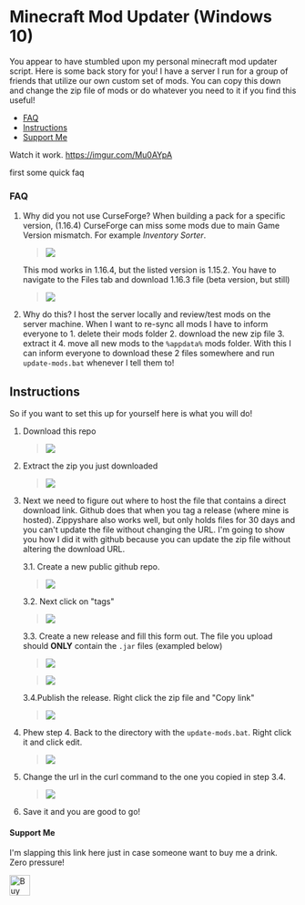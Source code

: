 # Minecraft Mod Updater (Windows 10)

You appear to have stumbled upon my personal minecraft mod updater script. Here is some back story for you! I have a server I run for a group of friends that utilize our own custom set of mods. You can copy this down and change the zip file of mods or do whatever you need to it if you find this useful!

- [FAQ](#FAQ)
- [Instructions](#Instructions)
- [Support Me](#Support-Me)

Watch it work. https://imgur.com/Mu0AYpA

first some quick faq

### FAQ

1. Why did you not use CurseForge?
   When building a pack for a specific version, (1.16.4) CurseForge can miss some mods due to main Game Version mismatch. For example _Inventory Sorter_.

   > ![](https://i.imgur.com/8Q1Upwz.png)

   This mod works in 1.16.4, but the listed version is 1.15.2. You have to navigate to the Files tab and download 1.16.3 file (beta version, but still)

   > ![](https://i.imgur.com/H9hn7dM.png)

1. Why do this?
   I host the server locally and review/test mods on the server machine. When I want to re-sync all mods I have to inform everyone to 1. delete their mods folder 2. download the new zip file 3. extract it 4. move all new mods to the `%appdata%` mods folder.
   With this I can inform everyone to download these 2 files somewhere and run `update-mods.bat` whenever I tell them to!

## Instructions

So if you want to set this up for yourself here is what you will do!

1. Download this repo

   > ![](https://i.imgur.com/nNEbUhb.png)

1. Extract the zip you just downloaded

   > ![](https://i.imgur.com/xI3ll9g.png)

1. Next we need to figure out where to host the file that contains a direct download link. Github does that when you tag a release (where mine is hosted). Zippyshare also works well, but only holds files for 30 days and you can't update the file without changing the URL. I'm going to show you how I did it with github because you can update the zip file without altering the download URL.

   3.1. Create a new public github repo.

   > ![](https://i.imgur.com/oAQP5sZ.png)

   3.2. Next click on "tags"

   > ![](https://i.imgur.com/bTXjiZQ.png)

   3.3. Create a new release and fill this form out. The file you upload should **ONLY** contain the `.jar` files (exampled below)

   > ![](https://i.imgur.com/ZDTM6K8.png)

   > ![](https://i.imgur.com/Wmhr5DW.gif)

   3.4.Publish the release. Right click the zip file and "Copy link"

   > ![](https://i.imgur.com/9AaSgai.png)

1. Phew step 4. Back to the directory with the `update-mods.bat`. Right click it and click edit.

   > ![](https://i.imgur.com/bA20dKK.png)

1. Change the url in the curl command to the one you copied in step 3.4.

   > ![](https://i.imgur.com/RtSkUCT.png)

1. Save it and you are good to go!

#### Support Me

I'm slapping this link here just in case someone want to buy me a drink. Zero pressure!

<a href='https://ko-fi.com/I2I1DTSE' target='_blank'><img height='36' style='border:0px;height:36px;' src='https://cdn.ko-fi.com/cdn/kofi2.png?v=2' border='0' alt='Buy Me a Coffee at ko-fi.com' /></a>
